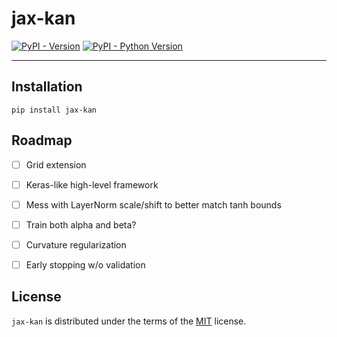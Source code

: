 # jax-kan

[![PyPI - Version](https://img.shields.io/pypi/v/jax-kan.svg)](https://pypi.org/project/jax-kan)
[![PyPI - Python Version](https://img.shields.io/pypi/pyversions/jax-kan.svg)](https://pypi.org/project/jax-kan)

-----

## Installation

```console
pip install jax-kan
```

## Roadmap
- [ ] Grid extension
- [ ] Keras-like high-level framework
- [ ] Mess with LayerNorm scale/shift to better match tanh bounds
- [ ] Train both alpha and beta?
- [ ] Curvature regularization
- [ ] Early stopping w/o validation


## License

`jax-kan` is distributed under the terms of the [MIT](https://spdx.org/licenses/MIT.html) license.

